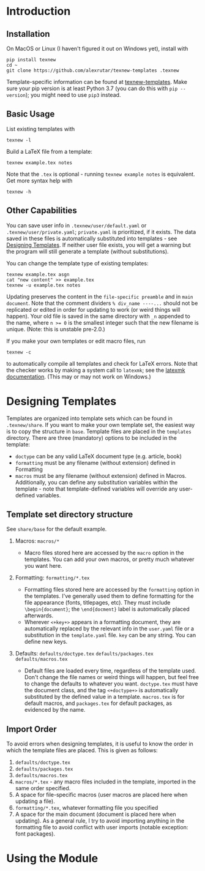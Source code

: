 # Introduction
## Installation
On MacOS or Linux (I haven't figured it out on Windows yet), install with
```
pip install texnew
cd ~
git clone https://github.com/alexrutar/texnew-templates .texnew
```
Template-specific information can be found at [texnew-templates](https://github.com/alexrutar/texnew-templates).
Make sure your pip version is at least Python 3.7 (you can do this with `pip --version`); you might need to use `pip3` instead.

## Basic Usage
List existing templates with
```
texnew -l
```
Build a LaTeX file from a template:
```
texnew example.tex notes
```
Note that the `.tex` is optional - running `texnew example notes` is equivalent.
Get more syntax help with
```
texnew -h
```

## Other Capabilities
You can save user info in `.texnew/user/default.yaml` or `.texnew/user/private.yaml`; `private.yaml` is prioritized, if it exists.
The data saved in these files is automatically substituted into templates - see [Designing Templates](#Designing-Templates).
If neither user file exists, you will get a warning but the program will still generate a template (without substitutions).

You can change the template type of existing templates:
```
texnew example.tex asgn
cat "new content" >> example.tex
texnew -u example.tex notes
```
Updating preserves the content in the `file-specific preamble` and in `main document`.
Note that the comment dividers `% div_name ----...` should not be replicated or edited in order for updating to work (or weird things will happen).
Your old file is saved in the same directory with `_n` appended to the name, where `n >= 0` is the smallest integer such that the new filename is unique.
(Note: this is unstable pre-2.0.)

If you make your own templates or edit macro files, run
```
texnew -c
```
to automatically compile all templates and check for LaTeX errors.
Note that the checker works by making a system call to `latexmk`; see the [latexmk documentation](https://mg.readthedocs.io/latexmk.html).
(This may or may not work on Windows.)

# Designing Templates
Templates are organized into template sets which can be found in `.texnew/share`.
If you want to make your own template set, the easiest way is to copy the structure in `base`.
Template files are placed in the `templates` directory.
There are three (mandatory) options to be included in the template:
 - `doctype` can be any valid LaTeX document type (e.g. article, book)
 - `formatting` must be any filename (without extension) defined in Formatting
 - `macros` must be any filename (without extension) defined in Macros.
Additionally, you can define any substitution variables within the template - note that template-defined variables will override any user-defined variables.

## Template set directory structure
See `share/base` for the default example.

1. Macros: `macros/*`
    - Macro files stored here are accessed by the `macro` option in the templates. You can add your own macros, or pretty much whatever you want here.

2. Formatting: `formatting/*.tex`
    - Formatting files stored here are accessed by the `formatting` option in the templates. I've generally used them to define formatting for the file appearance (fonts, titlepages, etc).
    They must include `\begin{document}`; the `\end{docment}` label is automatically placed afterwards.
    - Wherever `<+key+>` appears in a formatting document, they are automatically replaced by the relevant info in the `user.yaml` file or a substitution in the `template.yaml` file.
    `key` can be any string. You can define new keys.

3. Defaults: `defaults/doctype.tex` `defaults/packages.tex` `defaults/macros.tex`
    - Default files are loaded every time, regardless of the template used. Don't change the file names or weird things will happen, but feel free to change the defaults to whatever you want. `doctype.tex` must have the document class, and the tag `<+doctype+>` is automatically substituted by the defined value in a template. `macros.tex` is for default macros, and `packages.tex` for default packages, as evidenced by the name.

## Import Order
To avoid errors when designing templates, it is useful to know the order in which the template files are placed.
This is given as follows:
1. `defaults/doctype.tex`
2. `defaults/packages.tex`
3. `defaults/macros.tex`
4. `macros/*.tex` - any macro files included in the template, imported in the same order specified.
5. A space for file-specific macros (user macros are placed here when updating a file).
6. `formatting/*.tex`, whatever formatting file you specified
7. A space for the main document (document is placed here when updating).
As a general rule, I try to avoid importing anything in the formatting file to avoid conflict with user imports (notable exception: font packages).

# Using the Module
